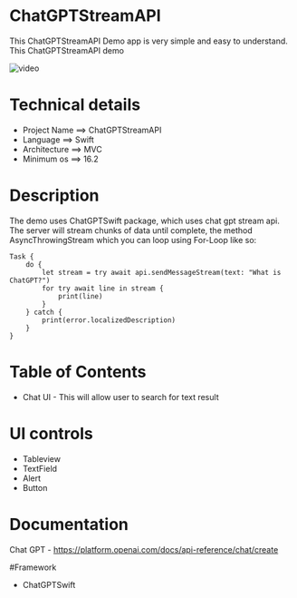 # ChatGPTStreamAPI
This ChatGPTStreamAPI Demo app is very simple and easy to understand. 
This ChatGPTStreamAPI demo 

![video](/Media/ChatGPTStreamAPI.gif)


# Technical details

- Project Name  ==> ChatGPTStreamAPI
- Language      ==> Swift
- Architecture  ==> MVC
- Minimum os    ==> 16.2


# Description
The demo uses ChatGPTSwift package, which uses chat gpt stream api.
The server will stream chunks of data until complete, the method AsyncThrowingStream which you can loop using For-Loop like so:

````
Task {
    do {
        let stream = try await api.sendMessageStream(text: "What is ChatGPT?")
        for try await line in stream {
            print(line)
        }
    } catch {
        print(error.localizedDescription)
    }
}
````

# Table of Contents

- Chat UI - This will allow user to search for text result


# UI controls 

- Tableview
- TextField
- Alert
- Button

# Documentation 
Chat GPT - https://platform.openai.com/docs/api-reference/chat/create

#Framework
- ChatGPTSwift
